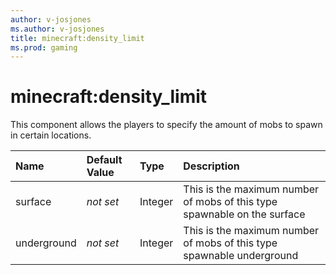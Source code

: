 ```yaml
---
author: v-josjones
ms.author: v-josjones
title: minecraft:density_limit
ms.prod: gaming
---
```


# minecraft:density_limit

This component allows the players to specify the amount of mobs to spawn in certain locations.

|Name|Default Value |Type |Description |
|:-----------|:-----------|:-----------|:-----------|
|surface| *not set* |Integer | This is the maximum number of mobs of this type spawnable on the surface |
|underground| *not set* |Integer | This is the maximum number of mobs of this type spawnable underground |
